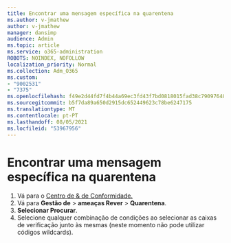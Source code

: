```yaml
---
title: Encontrar uma mensagem específica na quarentena
ms.author: v-jmathew
author: v-jmathew
manager: dansimp
audience: Admin
ms.topic: article
ms.service: o365-administration
ROBOTS: NOINDEX, NOFOLLOW
localization_priority: Normal
ms.collection: Adm_O365
ms.custom:
- "9002531"
- "7375"
ms.openlocfilehash: f49e2d44fd7f4b44a69ec3fd43f7bd0818015fad38c79097648456f53ff6870e
ms.sourcegitcommit: b5f7da89a650d2915dc652449623c78be6247175
ms.translationtype: MT
ms.contentlocale: pt-PT
ms.lasthandoff: 08/05/2021
ms.locfileid: "53967956"
---
```

# <a name="find-a-specific-quarantined-message"></a>Encontrar uma mensagem específica na quarentena

1. Vá para o [Centro de & de Conformidade.](https://go.microsoft.com/fwlink/p/?linkid=2077143)
2. Vá para **Gestão de**  >  **ameaças Rever**  >  **Quarentena**.
3. **Selecionar Procurar**.
4. Selecione qualquer combinação de condições ao selecionar as caixas de verificação junto às mesmas (neste momento não pode utilizar códigos wildcards).
